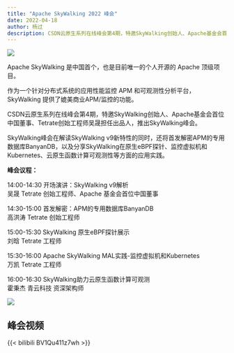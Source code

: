 ```yaml
---
title: "Apache SkyWalking 2022 峰会"
date: 2022-04-18
author: 杨过 
description: CSDN云原生系列在线峰会第4期，特邀SkyWalking创始人、Apache基金会首位中国董事、Tetrate创始工程师吴晟担任出品人，推出SkyWalking峰会。
---
```


![](https://img-blog.csdnimg.cn/9dfd03251da64946becdf67f6a10ead7.png)

Apache SkyWalking 是中国首个，也是目前唯一的个人开源的 Apache 顶级项目。

作为一个针对分布式系统的应用性能监控 APM 和可观测性分析平台， SkyWalking 提供了媲美商业APM/监控的功能。

CSDN云原生系列在线峰会第4期，特邀SkyWalking创始人、Apache基金会首位中国董事、Tetrate创始工程师吴晟担任出品人，推出SkyWalking峰会。

SkyWalking峰会在解读SkyWalking v9新特性的同时，还将首发解密APM的专用数据库BanyanDB，以及分享SkyWalking在原生eBPF探针、监控虚拟机和Kubernetes、云原生函数计算可观测性等方面的应用实践。

**峰会议程：**

14:00-14:30 开场演讲：SkyWalking v9解析 <br>吴晟  Tetrate 创始工程师、Apache 基金会首位中国董事

14:30-15:00 首发解密：APM的专用数据库BanyanDB<br>高洪涛 Tetrate 创始工程师

15:00-15:30 SkyWalking 原生eBPF探针展示<br>刘晗 Tetrate 工程师 

15:30-16:00 Apache SkyWalking MAL实践-监控虚拟机和Kubernetes<br>万凯 Tetrate 工程师 

16:00-16:30 SkyWalking助力云原生函数计算可观测<br>霍秉杰 青云科技 资深架构师

![](https://img-blog.csdnimg.cn/f98f2935c5404d5cb718123e73908fa5.png)


## 峰会视频

{{< bilibili BV1Qu411z7wh >}}
